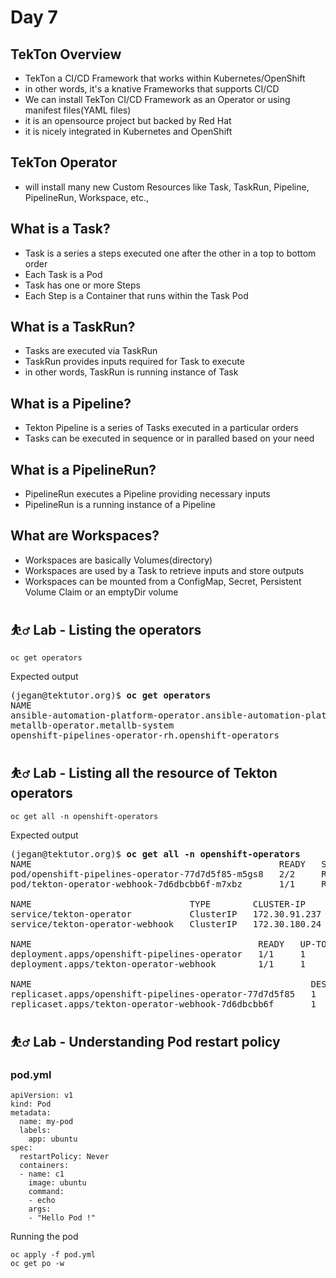 # Day 7

## TekTon Overview
- TekTon a CI/CD Framework that works within Kubernetes/OpenShift
- in other words, it's a knative Frameworks that supports CI/CD
- We can install TekTon CI/CD Framework as an Operator or using manifest files(YAML files)
- it is an opensource project but backed by Red Hat
- it is nicely integrated in Kubernetes and OpenShift

## TekTon Operator
- will install many new Custom Resources like Task, TaskRun, Pipeline, PipelineRun, Workspace, etc.,

## What is a Task?
- Task is a series a steps executed one after the other in a top to bottom order
- Each Task is a Pod
- Task has one or more Steps
- Each Step is a Container that runs within the Task Pod

## What is a TaskRun?
- Tasks are executed via TaskRun
- TaskRun provides inputs required for Task to execute
- in other words, TaskRun is running instance of Task

## What is a Pipeline?
- Tekton Pipeline is a series of Tasks executed in a particular orders
- Tasks can be executed in sequence or in paralled based on your need

## What is a PipelineRun?
- PipelineRun executes a Pipeline providing necessary inputs
- PipelineRun is a running instance of a Pipeline

## What are Workspaces?
- Workspaces are basically Volumes(directory)
- Workspaces are used by a Task to retrieve inputs and store outputs
- Workspaces can be mounted from a ConfigMap, Secret, Persistent Volume Claim or an emptyDir volume

## ⛹️‍♂️ Lab - Listing the operators
```
oc get operators
```

Expected output
<pre>
(jegan@tektutor.org)$ <b>oc get operators</b>
NAME                                                              AGE
ansible-automation-platform-operator.ansible-automation-platfor   3d22h
metallb-operator.metallb-system                                   6d2h
openshift-pipelines-operator-rh.openshift-operators               50m
</pre>

## ⛹️‍♂️ Lab - Listing all the resource of Tekton operators
```
oc get all -n openshift-operators
```

Expected output
<pre>
(jegan@tektutor.org)$ <b>oc get all -n openshift-operators</b>
NAME                                               READY   STATUS    RESTARTS   AGE
pod/openshift-pipelines-operator-77d7d5f85-m5gs8   2/2     Running   0          49m
pod/tekton-operator-webhook-7d6dbcbb6f-m7xbz       1/1     Running   0          49m

NAME                              TYPE        CLUSTER-IP      EXTERNAL-IP   PORT(S)    AGE
service/tekton-operator           ClusterIP   172.30.91.237   <none>        9090/TCP   49m
service/tekton-operator-webhook   ClusterIP   172.30.180.24   <none>        443/TCP    49m

NAME                                           READY   UP-TO-DATE   AVAILABLE   AGE
deployment.apps/openshift-pipelines-operator   1/1     1            1           49m
deployment.apps/tekton-operator-webhook        1/1     1            1           49m

NAME                                                     DESIRED   CURRENT   READY   AGE
replicaset.apps/openshift-pipelines-operator-77d7d5f85   1         1         1       49m
replicaset.apps/tekton-operator-webhook-7d6dbcbb6f       1         1         1       49m
</pre>

## ⛹️‍♂️ Lab - Understanding Pod restart policy

### pod.yml
```
apiVersion: v1
kind: Pod
metadata:
  name: my-pod
  labels:
    app: ubuntu
spec:
  restartPolicy: Never
  containers:
  - name: c1
    image: ubuntu
    command:
    - echo
    args:
    - "Hello Pod !"
```

Running the pod
```
oc apply -f pod.yml
oc get po -w
```
